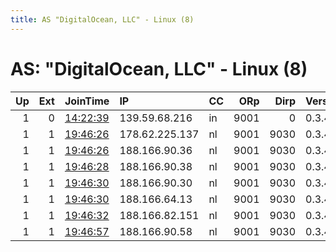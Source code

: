 ```yaml
---
title: AS "DigitalOcean, LLC" - Linux (8)
---
```


# AS: "DigitalOcean, LLC" - Linux (8)

|   Up |   Ext | JoinTime                                                                                            | IP             | CC   |   ORp |   Dirp | Version   | Contact                  | Nickname         |   eFamMembers |
|-----:|------:|:----------------------------------------------------------------------------------------------------|:---------------|:-----|------:|-------:|:----------|:-------------------------|:-----------------|--------------:|
|    1 |     0 | [14:22:39](https://metrics.torproject.org/rs.html#details/89697E61FDC1799FD342AD083A887CAEEEABB82B) | 139.59.68.216  | in   |  9001 |      0 | 0.3.4.8   | MultiVPN Service admin d | India1           |             1 |
|    1 |     1 | [19:46:26](https://metrics.torproject.org/rs.html#details/036E3DD8B17FA9DF04BEA3070209519153311684) | 178.62.225.137 | nl   |  9001 |   9030 | 0.3.4.8   | sidsergey@protonmail.com | darknode5D6D8D   |             1 |
|    1 |     1 | [19:46:26](https://metrics.torproject.org/rs.html#details/B59FBA4D7FBDE8998293B765716B4B9102193226) | 188.166.90.36  | nl   |  9001 |   9030 | 0.3.4.8   | sidsergey@protonmail.com | darknode6D2D2D   |             1 |
|    1 |     1 | [19:46:28](https://metrics.torproject.org/rs.html#details/3D3BBA00D650EA25225740115F34BE20A08C2755) | 188.166.90.38  | nl   |  9001 |   9030 | 0.3.4.8   | sidsergey@protonmail.com | darknode7D7D9D   |             1 |
|    1 |     1 | [19:46:30](https://metrics.torproject.org/rs.html#details/80FBFA2BAB42441D04DA164B3B81826C7F7E0202) | 188.166.90.30  | nl   |  9001 |   9030 | 0.3.4.8   | sidsergey@protonmail.com | darknode8D100D8D |             1 |
|    1 |     1 | [19:46:30](https://metrics.torproject.org/rs.html#details/DBE1D69C6B7DA61AFDA327952011D8A1630C0838) | 188.166.64.13  | nl   |  9001 |   9030 | 0.3.4.8   | sidsergey@protonmail.com | darknode7D5D3D   |             1 |
|    1 |     1 | [19:46:32](https://metrics.torproject.org/rs.html#details/DF9ED6BAD7FDDCC5E09BA969C21B4CE05B55C465) | 188.166.82.151 | nl   |  9001 |   9030 | 0.3.4.8   | sidsergey@protonmail.com | darknode7D9D     |             1 |
|    1 |     1 | [19:46:57](https://metrics.torproject.org/rs.html#details/429C73BD423CE53B9BA22307F3D89A023839923C) | 188.166.90.58  | nl   |  9001 |   9030 | 0.3.4.8   | sidsergey@protonmail.com | darknode3D5D9D   |             1 |
